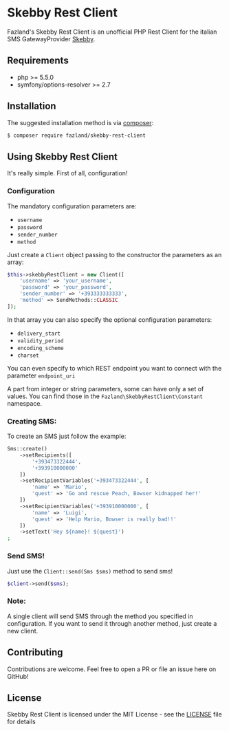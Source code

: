 Skebby Rest Client
==================
Fazland's Skebby Rest Client is an unofficial PHP Rest Client for the italian SMS GatewayProvider [Skebby](http://www.skebby.it). 

Requirements
------------
- php >= 5.5.0
- symfony/options-resolver >= 2.7

Installation
------------
The suggested installation method is via [composer](https://getcomposer.org/):

```sh
$ composer require fazland/skebby-rest-client
```

Using Skebby Rest Client
------------------------
It's really simple. First of all, configuration!

### Configuration
The mandatory configuration parameters are:
- `username`
- `password`
- `sender_number`
- `method`

Just create a `Client` object passing to the constructor the parameters as an array:
```php
$this->skebbyRestClient = new Client([
    'username' => 'your_username',
    'password' => 'your_password',
    'sender_number' => '+393333333333',
    'method' => SendMethods::CLASSIC
]);
```

In that array you can also specify the optional configuration parameters:
- `delivery_start`
- `validity_period`
- `encoding_scheme`
- `charset`

You can even specify to which REST endpoint you want to connect with the parameter `endpoint_uri`

A part from integer or string parameters, some can have only a set of values. You can find those in the `Fazland\SkebbyRestClient\Constant` namespace.

### Creating SMS:
To create an SMS just follow the example:
```php
Sms::create()
    ->setRecipients([
        '+393473322444',
        '+393910000000'
    ])
    ->setRecipientVariables('+393473322444', [
        'name' => 'Mario',
        'quest' => 'Go and rescue Peach, Bowser kidnapped her!'
    ])
    ->setRecipientVariables('+393910000000', [
        'name' => 'Luigi',
        'quest' => 'Help Mario, Bowser is really bad!!'
    ])
    ->setText('Hey ${name}! ${quest}')
;
```


### Send SMS!
Just use the `Client::send(Sms $sms)` method to send sms!
```php
$client->send($sms);
```

### Note:
A single client will send SMS through the method you specified in configuration. If you want to send it through another method, just create a new client.

Contributing
------------
Contributions are welcome. Feel free to open a PR or file an issue here on GitHub!

License
-------
Skebby Rest Client is licensed under the MIT License - see the [LICENSE](https://github.com/fazland/Notifire/blob/master/LICENSE) file for details
